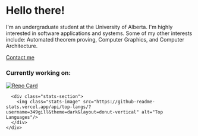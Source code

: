 <!DOCTYPE html>
<html>
<head>
<style>
.container {
  width: 100%;
  max-width: 1200px;
  margin: 0 auto;
  padding: 20px;
}

.flex-wrapper {
  display: flex;
  gap: 32px;
  flex-wrap: wrap;
}

.content-section {
  flex: 1;
  min-width: 300px;
}

.stats-section {
  flex: 1;
  min-width: 300px;
  display: flex;
  justify-content: center;
  align-items: flex-start;
}

.content-section h1 {
  color: #ffffff;
  margin-bottom: 16px;
}

.content-section p {
  color: #c9d1d9;
  line-height: 1.5;
  margin-bottom: 16px;
}

.content-section a {
  color: #58a6ff;
  text-decoration: none;
}

.content-section a:hover {
  text-decoration: underline;
}

body {
  background-color: #0d1117;
  font-family: -apple-system,BlinkMacSystemFont,"Segoe UI",Helvetica,Arial,sans-serif,"Apple Color Emoji","Segoe UI Emoji";
}

h3 {
  color: #ffffff;
  margin-top: 24px;
  margin-bottom: 16px;
}

.repo-card {
  max-width: 100%;
  height: auto;
}

.stats-image {
  max-width: 80%;
  height: auto;
}

@media (max-width: 768px) {
  .flex-wrapper {
    flex-direction: column;
  }
  
  .content-section, .stats-section {
    width: 100%;
  }
  
  .stats-section {
    margin-top: 32px;
  }
  
  .stats-image {
    max-width: 100%;
  }
}
</style>
</head>
<body>
  <div class="container">
    <div class="flex-wrapper">
      <div class="content-section">
        <h1>Hello there!</h1>
        <p>
          I'm an undergraduate student at the University of Alberta. I'm highly interested in software applications and systems.
          Some of my other interests include: Automated theorem proving, Computer Graphics, and Computer Architecture.
        </p>
        <p>
          <a href="https://www.linkedin.com/in/harsh-gill/">Contact me</a>
        </p>
        <h3>Currently working on:</h3>
        <p>
          <a href="https://github.com/349gill/lane-detection">
            <img class="repo-card" src="https://github-readme-stats.vercel.app/api/pin/?username=349gill&repo=lane-detection&theme=dark" alt="Repo Card">
          </a>
        </p>
      </div>
      
      <div class="stats-section">
        <img class="stats-image" src="https://github-readme-stats.vercel.app/api/top-langs/?username=349gill&theme=dark&layout=donut-vertical" alt="Top Languages"/>
      </div>
    </div>
  </div>
</body>
</html>
